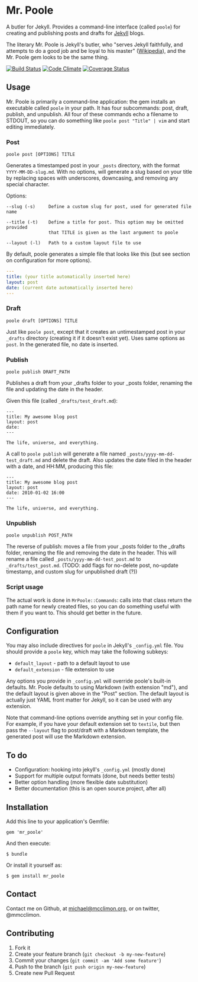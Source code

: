 # Mr. Poole

A butler for Jekyll. Provides a command-line interface (called `poole`) for
creating and publishing posts and drafts for [Jekyll](http://jekyllrb.com)
blogs.

The literary Mr. Poole is Jekyll's butler, who "serves Jekyll faithfully, and
attempts to do a good job and be loyal to his master"
([Wikipedia](http://en.wikipedia.org/wiki/Jekyll_and_hyde#Mr._Poole)), and the
Mr. Poole gem looks to be the same thing.

[![Build Status](https://travis-ci.org/mmcclimon/mr_poole.png)](https://travis-ci.org/mmcclimon/mr_poole)
[![Code Climate](https://codeclimate.com/github/mmcclimon/mr_poole.png)](https://codeclimate.com/github/mmcclimon/mr_poole)
[![Coverage Status](https://coveralls.io/repos/mmcclimon/mr_poole/badge.png)](https://coveralls.io/r/mmcclimon/mr_poole)

## Usage

Mr. Poole is primarily a command-line application: the gem installs an
executable called `poole` in your path. It has four subcommands: post, draft,
publish, and unpublish. All four of these commands echo a filename to STDOUT,
so you can do something like `poole post "Title" | vim` and start editing
immediately.

### Post

    poole post [OPTIONS] TITLE

Generates a timestamped post in your `_posts` directory, with the format
`YYYY-MM-DD-slug.md`. With no options, will generate a slug based on your title
by replacing spaces with underscores, downcasing, and removing any special
character.

Options:

```
--slug (-s)     Define a custom slug for post, used for generated file name

--title (-t)    Define a title for post. This option may be omitted provided
                that TITLE is given as the last argument to poole

--layout (-l)   Path to a custom layout file to use
```

By default, poole generates a simple file that looks like this (but see section
on configuration for more options).

```yaml
---
title: (your title automatically inserted here)
layout: post
date: (current date automatically inserted here)
---
```

### Draft

    poole draft [OPTIONS] TITLE

Just like `poole post`, except that it creates an untimestamped post in your
`_drafts` directory (creating it if it doesn't exist yet). Uses same options
as `post`. In the generated file, no date is inserted.

### Publish

    poole publish DRAFT_PATH

Publishes a draft from your _drafts folder to your _posts folder, renaming the
file and updating the date in the header.

Given this file (called `_drafts/test_draft.md`):

```
---
title: My awesome blog post
layout: post
date:
---

The life, universe, and everything.
```

A call to `poole publish` will generate a file named
`_posts/yyyy-mm-dd-test_draft.md` and delete the draft. Also updates the date
filed in the header with a date, and HH:MM, producing this file:

```
---
title: My awesome blog post
layout: post
date: 2010-01-02 16:00
---

The life, universe, and everything.
```

### Unpublish

    poole unpublish POST_PATH

The reverse of publish: moves a file from your _posts folder to the _drafts
folder, renaming the file and removing the date in the header. This will
rename a file called `_posts/yyyy-mm-dd-test_post.md` to
`_drafts/test_post.md`. (TODO: add flags for no-delete post, no-update
timestamp, and custom slug for unpublished draft (?))


### Script usage

The actual work is done in `MrPoole::Commands`: calls into that class return
the path name for newly created files, so you can do something useful with
them if you want to. This should get better in the future.

## Configuration

You may also include directives for `poole` in Jekyll's `_config.yml` file. You
should provide a `poole` key, which may take the following subkeys:

- `default_layout` - path to a default layout to use
- `default_extension` - file extension to use

Any options you provide in `_config.yml` will override poole's built-in
defaults. Mr. Poole defaults to using Markdown (with extension "md"), and the
default layout is given above in the "Post" section. The default layout is
actually just YAML front matter for Jekyll, so it can be used with any
extension.

Note that command-line options override anything set in your config file. For
example, if you have your default extension set to `textile`, but then pass the
`--layout` flag to post/draft with a Markdown template, the generated post will
use the Markdown extension.


## To do

- Configuration: hooking into jekyll's `_config.yml` (mostly done)
- Support for multiple output formats (done, but needs better tests)
- Better option handling (more flexible date substitution)
- Better documentation (this is an open source project, after all)

## Installation

Add this line to your application's Gemfile:

    gem 'mr_poole'

And then execute:

    $ bundle

Or install it yourself as:

    $ gem install mr_poole

## Contact

Contact me on Github, at michael@mcclimon.org, or on twitter, @mmcclimon.

## Contributing

1. Fork it
2. Create your feature branch (`git checkout -b my-new-feature`)
3. Commit your changes (`git commit -am 'Add some feature'`)
4. Push to the branch (`git push origin my-new-feature`)
5. Create new Pull Request
